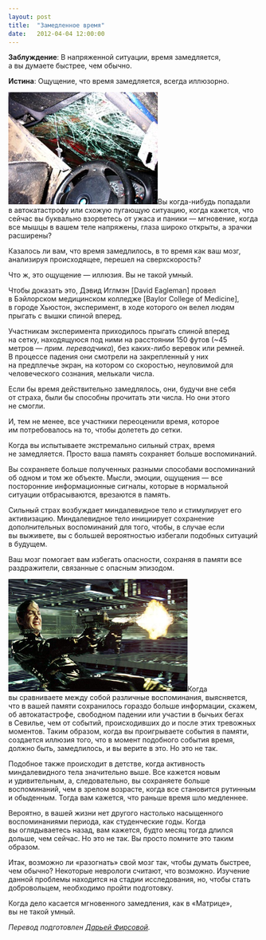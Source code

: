 ```yaml
---
layout: post
title:  "Замедленное время"
date:   2012-04-04 12:00:00
---
```

<p><strong>Заблуждение</strong>: В напряженной ситуации, время замедляется, а вы думаете быстрее, чем обычно.</p>
<p><strong>Истина</strong>: Ощущение, что время замедляется, всегда иллюзорно.</p>
<p><a rel="attachment wp-att-550" href="http://youarenotsosmart.ru/2012/04/slow-time/carcrash/"><img height="225" width="300" alt="" src="/img/slow-time/carcrash-300x225.jpg" title="carcrash" class="alignleft size-medium wp-image-550" /></a>Вы когда-нибудь попадали в автокатастрофу или схожую пугающую ситуацию, когда кажется, что сейчас вы буквально взорветесь от ужаса и паники — мгновение, когда все мышцы в вашем теле напряжены, глаза широко открыты, а зрачки расширены?</p>
<p>Казалось ли вам, что время замедлилось, в то время как ваш мозг, анализируя происходящее, перешел на сверхскорость?</p>
<p>Что ж, это ощущение — иллюзия. Вы не такой умный.</p>
<p>Чтобы доказать это, Дэвид Иглмэн [David Eagleman] провел в Бэйлорском медицинском колледже [Baylor College of Medicine], в городе Хьюстон, эксперимент, в ходе которого он велел людям прыгать с вышки спиной вперед.</p>
<p><span id="more-549"></span>Участникам эксперимента приходилось прыгать спиной вперед на сетку, находящуюся под ними на расстоянии 150 футов (~45 метров — <em>прим. переводчика</em>), без каких-либо веревок или ремней. В процессе падения они смотрели на закрепленный у них на предплечье экран, на котором со скоростью, неуловимой для человеческого сознания, мелькали числа.</p>
<p>Если бы время действительно замедлялось, они, будучи вне себя от страха, были бы способны прочитать эти числа. Но они этого не смогли.</p>
<p>И, тем не менее, все участники переоценили время, которое им потребовалось на то, чтобы долететь до сетки.</p>
<p>Когда вы испытываете экстремально сильный страх, время не замедляется. Просто ваша память сохраняет больше воспоминаний.</p>
<p>Вы сохраняете больше полученных разными способами воспоминаний об одном и том же объекте. Мысли, эмоции, ощущения — все посторонние информационные сигналы, которые в нормальной ситуации отбрасываются, врезаются в память.</p>
<p>Сильный страх возбуждает миндалевидное тело и стимулирует его активизацию. Миндалевидное тело инициирует сохранение дополнительных воспоминаний для того, чтобы, в случае если вы выживете, вы с большей вероятностью избегали подобных ситуаций в будущем.</p>
<p>Ваш мозг помогает вам избегать опасности, сохраняя в памяти все раздражители, связанные с опасным эпизодом.</p>
<p><a rel="attachment wp-att-551" href="http://youarenotsosmart.ru/2012/04/slow-time/carrie-anne-moss-in-scene-from-new-film-the-matrix-reloaded/"><img height="226" width="360" alt="" src="/img/slow-time/matrix-bullet-time-trinity.jpg" title="CARRIE ANNE MOSS IN SCENE FROM NEW FILM THE MATRIX RELOADED" class="alignleft size-full wp-image-551" /></a>Когда вы сравниваете между собой различные воспоминания, выясняется, что в вашей памяти сохранилось гораздо больше информации, скажем, об автокатастрофе, свободном падении или участии в бычьих бегах в Севилье, чем от событий, происходивших до и после этих тревожных моментов. Таким образом, когда вы проигрываете события в памяти, создается иллюзия того, что в момент подобного события время, должно быть, замедлилось, и вы верите в это. Но это не так.</p>
<p>Подобное также происходит в детстве, когда активность миндалевидного тела значительно выше. Все кажется новым и удивительным, а, следовательно, вы сохраняете больше воспоминаний, чем в зрелом возрасте, когда все становится рутинным и обыденным. Тогда вам кажется, что раньше время шло медленнее.</p>
<p>Вероятно, в вашей жизни нет другого настолько насыщенного воспоминаниями периода, как студенческие годы. Когда вы оглядываетесь назад, вам кажется, будто месяц тогда длился дольше, чем сейчас. Но это не так. Вы просто помните это таким образом.</p>
<p>Итак, возможно ли «разогнать» свой мозг так, чтобы думать быстрее, чем обычно? Некоторые неврологи считают, что возможно. Изучение данной проблемы находится на стадии исследования, но, чтобы стать добровольцем, необходимо пройти подготовку.</p>
<p>Когда дело касается мгновенного замедления, как в «Матрице», вы не такой умный.</p>
<p><em>Перевод подготовлен <a href="http://vk.com/id501173">Дарьей Фирсовой</a>.</em></p>
